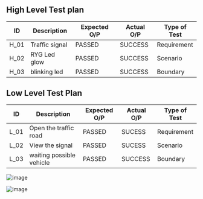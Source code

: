 
High Level Test plan
----

|ID |	Description	| Expected O/P |	Actual O/P |	Type of Test |
|--- |--- |--- |--- |-- |
|H_01 |	Traffic signal	| PASSED |	SUCCESS |	Requirement |
|H_02 |	RYG Led glow	| PASSED	| SUCCESS	| Scenario |
|H_03 |	blinking led	| PASSED |	SUCCESS	| Boundary |

Low Level Test Plan
----

|ID |	Description |	Expected O/P | Actual O/P	| Type of Test |
|--- |--- |--- |--- |-- |
|L_01 |	Open the traffic road |	PASSED	| SUCESS |	Requirement |
|L_02	| View the signal |	PASSED |	SUCESS |	Scenario |
|L_03	| waiting possible vehicle	| PASSED |	SUCCESS	| Boundary |


![image](https://user-images.githubusercontent.com/102645146/164722209-8abd972e-4a26-436f-a251-5f20dab55b8b.png)

![image](https://user-images.githubusercontent.com/102645146/164722284-465ed709-c124-403e-90a0-00b7ec92a032.png)
